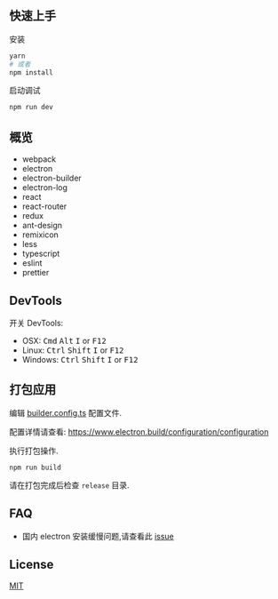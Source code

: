## 快速上手
安装
```bash
yarn
# 或者
npm install
```

启动调试
```bash
npm run dev
```

## 概览
- webpack
- electron
- electron-builder
- electron-log
- react
- react-router
- redux
- ant-design
- remixicon
- less
- typescript
- eslint
- prettier

## DevTools

开关 DevTools:

* OSX: <kbd>Cmd</kbd> <kbd>Alt</kbd> <kbd>I</kbd> or <kbd>F12</kbd>
* Linux: <kbd>Ctrl</kbd> <kbd>Shift</kbd> <kbd>I</kbd> or <kbd>F12</kbd>
* Windows: <kbd>Ctrl</kbd> <kbd>Shift</kbd> <kbd>I</kbd> or <kbd>F12</kbd>

## 打包应用

编辑 [builder.config.ts](./build/builder.config.ts) 配置文件.

配置详情请查看: https://www.electron.build/configuration/configuration

执行打包操作.
```
npm run build
```

请在打包完成后检查 `release` 目录.

## FAQ
- 国内 electron 安装缓慢问题,请查看此 [issue](https://github.com/lanten/electron-antd/issues/22) 

## License
[MIT](./LICENSE)